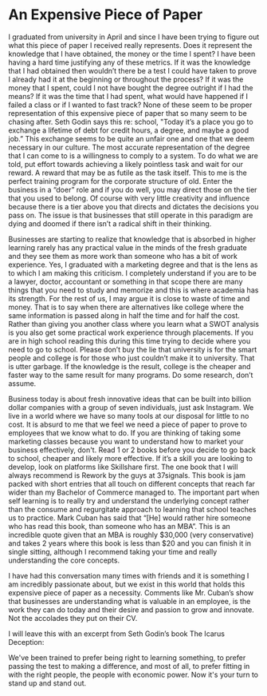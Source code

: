 # An Expensive Piece of Paper

I graduated from university in April and since I have been trying to figure out what this piece of paper I received really represents. Does it represent the knowledge that I have obtained, the money or the time I spent? I have been having a hard time justifying any of these metrics.
If it was the knowledge that I had obtained then wouldn’t there be a test I could have taken to prove I already had it at the beginning or throughout the process? If it was the money that I spent, could I not have bought the degree outright if I had the means? If it was the time that I had spent, what would have happened if I failed a class or if I wanted to fast track? None of these seem to be proper representation of this expensive piece of paper that so many seem to be chasing after. Seth Godin says this re: school, "Today it’s a place you go to exchange a lifetime of debt for credit hours, a degree, and maybe a good job.” This exchange seems to be quite an unfair one and one that we deem necessary in our culture. The most accurate representation of the degree that I can come to is a willingness to comply to a system. To do what we are told, put effort towards achieving a likely pointless task and wait for our reward. A reward that may be as futile as the task itself. This to me is the perfect training program for the corporate structure of old. Enter the business in a “doer” role and if you do well, you may direct those on the tier that you used to belong. Of course with very little creativity and influence because there is a tier above you that directs and dictates the decisions you pass on. The issue is that businesses that still operate in this paradigm are dying and doomed if there isn’t a radical shift in their thinking.

Businesses are starting to realize that knowledge that is absorbed in higher learning rarely has any practical value in the minds of the fresh graduate and they see them as more work than someone who has a bit of work experience. Yes, I graduated with a marketing degree and that is the lens as to which I am making this criticism. I completely understand if you are to be a lawyer, doctor, accountant or something in that scope there are many things that you need to study and memorize and this is where academia has its strength. For the rest of us, I may argue it is close to waste of time and money. That is to say when there are alternatives like college where the same information is passed along in half the time and for half the cost. Rather than giving you another class where you learn what a SWOT analysis is you also get some practical work experience through placements. If you are in high school reading this during this time trying to decide where you need to go to school. Please don’t buy the lie that university is for the smart people and college is for those who just couldn’t make it to university. That is utter garbage. If the knowledge is the result, college is the cheaper and faster way to the same result for many programs. Do some research, don’t assume.

Business today is about fresh innovative ideas that can be built into billion dollar companies with a group of seven individuals, just ask Instagram. We live in a world where we have so many tools at our disposal for little to no cost. It is absurd to me that we feel we need a piece of paper to prove to employees that we know what to do. If you are thinking of taking some marketing classes because you want to understand how to market your business effectively, don't. Read 1 or 2 books before you decide to go back to school, cheaper and likely more effective. If it’s a skill you are looking to develop, look on platforms like Skillshare first. The one book that I will always recommend is Rework by the guys at 37signals. This book is jam packed with short entries that all touch on different concepts that reach far wider than my Bachelor of Commerce managed to. The important part when self learning is to really try and understand the underlying concept rather than the consume and regurgitate approach to learning that school teaches us to practice. Mark Cuban has said that “[He] would rather hire someone who has read this book, than someone who has an MBA”. This is an incredible quote given that an MBA is roughly $30,000 (very conservative) and takes 2 years where this book is less than $20 and you can finish it in single sitting, although I recommend taking your time and really understanding the core concepts.

I have had this conversation many times with friends and it is something I am incredibly passionate about, but we exist in this world that holds this expensive piece of paper as a necessity. Comments like Mr. Cuban’s show that businesses are understanding what is valuable in an employee, is the work they can do today and their desire and passion to grow and innovate. Not the accolades they put on their CV.

I will leave this with an excerpt from Seth Godin’s book The Icarus Deception:

We've been trained to prefer being right to learning something, to prefer passing the test to making a difference, and most of all, to prefer fitting in with the right people, the people with economic power. Now it's your turn to stand up and stand out.
